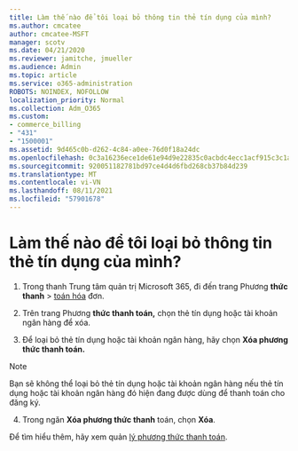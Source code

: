 ```yaml
---
title: Làm thế nào để tôi loại bỏ thông tin thẻ tín dụng của mình?
ms.author: cmcatee
author: cmcatee-MSFT
manager: scotv
ms.date: 04/21/2020
ms.reviewer: jamitche, jmueller
ms.audience: Admin
ms.topic: article
ms.service: o365-administration
ROBOTS: NOINDEX, NOFOLLOW
localization_priority: Normal
ms.collection: Adm_O365
ms.custom:
- commerce_billing
- "431"
- "1500001"
ms.assetid: 9d465c0b-d262-4c84-a0ee-76d0f18a24dc
ms.openlocfilehash: 0c3a16236ece1de61e94d9e22835c0acbdc4ecc1acf915c3c1ad26aa0174dc37
ms.sourcegitcommit: 920051182781bd97ce4d4d6fbd268cb37b84d239
ms.translationtype: MT
ms.contentlocale: vi-VN
ms.lasthandoff: 08/11/2021
ms.locfileid: "57901678"
---
```

# <a name="how-do-i-remove-my-credit-card-information"></a>Làm thế nào để tôi loại bỏ thông tin thẻ tín dụng của mình?

1. Trong thanh Trung tâm quản trị Microsoft 365, đi đến trang Phương **thức thanh** \> [toán hóa](https://go.microsoft.com/fwlink/p/?linkid=2018806) đơn.

2. Trên trang Phương **thức thanh toán,** chọn thẻ tín dụng hoặc tài khoản ngân hàng để xóa.

3. Để loại bỏ thẻ tín dụng hoặc tài khoản ngân hàng, hãy chọn **Xóa phương thức thanh toán.**

> [!NOTE]
> Bạn sẽ không thể loại bỏ thẻ tín dụng hoặc tài khoản ngân hàng nếu thẻ tín dụng hoặc tài khoản ngân hàng đó hiện đang được dùng để thanh toán cho đăng ký.

4. Trong ngăn **Xóa phương thức thanh** toán, chọn **Xóa**.

Để tìm hiểu thêm, hãy xem quản [lý phương thức thanh toán](https://docs.microsoft.com/microsoft-365/commerce/billing-and-payments/manage-payment-methods).